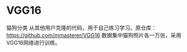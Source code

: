 # VGG16
猫狗分类
从其他用户克隆的代码，用于自己练习学习。原仓库：https://github.com/mmasterer/VGG16
数据集中猫狗照片各一万张，采用VGG16网络进行训练。
